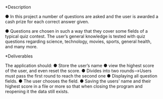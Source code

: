 *Description

● In this project a number of questions are asked and the
user is awarded a cash prize for each correct answer
given.

● Questions are chosen in such a way that they cover some
fields of a typical quiz contest. The user’s general
knowledge is tested with quiz questions regarding
science, technology, movies, sports, general health, and
many more.

*Deliverables 

The application should:
● Store the user’s name
● view the highest score of the user, and even reset the
score.
● Divides into two rounds-->Users must pass the first round to reach the second one
● Displaying all question fields.
● The user chooses the field.
● Saving the users’ name and their highest score in a file or
more so that when closing the program and reopening it
the data still exists.
